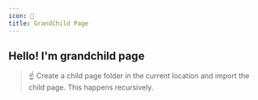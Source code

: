 ```yaml
---
icon: 👶
title: GrandChild Page
---
```


## Hello! I'm grandchild page

> ☝ Create a child page folder in the current location and import the child page. This happens recursively.

